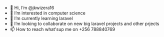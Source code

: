 - 👋 Hi, I’m @jkwizera16
- 👀 I’m interested in computer science
- 🌱 I’m currently learning laravel
- 💞️ I’m looking to collaborate on new big laravel projects and other prjects
- 📫 How to reach what'sup me on +256 788840769

<!---
jkwizera16/jkwizera16 is a ✨ special ✨ repository because its `README.md` (this file) appears on your GitHub profile.
You can click the Preview link to take a look at your changes.
--->
